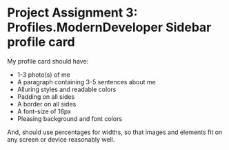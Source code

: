 # Project Assignment 3: Profiles.ModernDeveloper Sidebar profile card

My profile card should have:

- 1-3 photo(s) of me
- A paragraph containing 3-5 sentences about me
- Alluring styles and readable colors
- Padding on all sides
- A border on all sides
- A font-size of 16px
- Pleasing background and font colors

And, should use percentages for widths, so that images and elements fit on any screen or device reasonably well.
